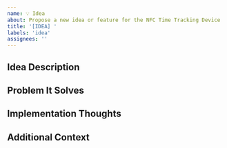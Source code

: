 ```yaml
---
name: 💡 Idea
about: Propose a new idea or feature for the NFC Time Tracking Device
title: '[IDEA] '
labels: 'idea'
assignees: ''
---
```


## Idea Description

<!-- Describe your idea in detail -->

## Problem It Solves

<!-- What problem does this idea solve? -->

## Implementation Thoughts

<!-- Any initial thoughts on how to implement this? -->

## Additional Context

<!-- Add any other context, screenshots, diagrams, etc. -->
